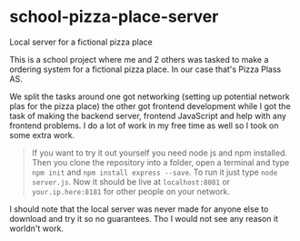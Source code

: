 # school-pizza-place-server
Local server for a fictional pizza place

This is a school project where me and 2 others was tasked to make a ordering system for a fictional pizza place. In our case that's Pizza Plass AS.

We split the tasks around one got networking (setting up potential network plas for the pizza place) the other got frontend development while I got the task of making the backend server, frontend JavaScript and help with any frontend problems. I do a lot of work in my free time as well so I took on some extra work.

> If you want to try it out yourself you need node js and npm installed. 
> Then you clone the repository into a folder, open a terminal and type `npm init` and `npm install express --save`. 
> To run it just type `node server.js`. Now it should be live at `localhost:8081` or `your.ip.here:8181` for other people on your network.

I should note that the local server was never made for anyone else to download and try it so no guarantees. Tho I would not see any reason it worldn't work.
